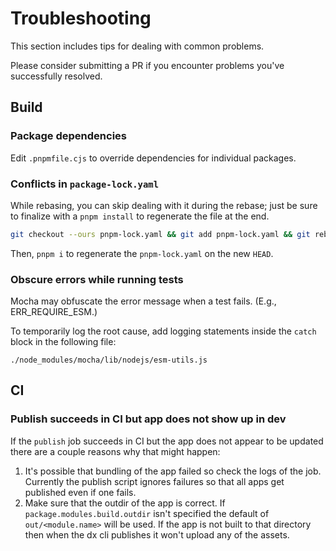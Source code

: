 # Troubleshooting

This section includes tips for dealing with common problems.

Please consider submitting a PR if you encounter problems you've successfully resolved.

## Build

### Package dependencies

Edit `.pnpmfile.cjs` to override dependencies for individual packages.

### Conflicts in `package-lock.yaml`

While rebasing, you can skip dealing with it during the rebase;
just be sure to finalize with a `pnpm install` to regenerate the file at the end.

```bash
git checkout --ours pnpm-lock.yaml && git add pnpm-lock.yaml && git rebase --continue
```

Then, `pnpm i` to regenerate the `pnpm-lock.yaml` on the new `HEAD`.

### Obscure errors while running tests

Mocha may obfuscate the error message when a test fails. (E.g., ERR_REQUIRE_ESM.)

To temporarily log the root cause, add logging statements inside the `catch` block in the following file:

`./node_modules/mocha/lib/nodejs/esm-utils.js`

## CI

### Publish succeeds in CI but app does not show up in dev

If the `publish` job succeeds in CI but the app does not appear to be updated there are a couple reasons why that might happen:

1. It's possible that bundling of the app failed so check the logs of the job.
Currently the publish script ignores failures so that all apps get published even if one fails.
2. Make sure that the outdir of the app is correct.
If `package.modules.build.outdir` isn't specified the default of `out/<module.name>` will be used.
If the app is not built to that directory then when the dx cli publishes it won't upload any of the assets.
